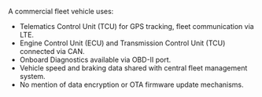 A commercial fleet vehicle uses:

- Telematics Control Unit (TCU) for GPS tracking, fleet communication via LTE.
- Engine Control Unit (ECU) and Transmission Control Unit (TCU) connected via CAN.
- Onboard Diagnostics available via OBD-II port.
- Vehicle speed and braking data shared with central fleet management system.
- No mention of data encryption or OTA firmware update mechanisms.
